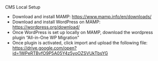 CMS Local Setup
* Download and install MAMP: https://www.mamp.info/en/downloads/
* Download and install WordPress on MAMP: https://wordpress.org/download/
* Once WordPress is set up locally on MAMP, download the wordpress plugin “All-in-One WP Migration"
* Once plugin is activated, click import and upload the following file: https://drive.google.com/open?id=1WPeRTBvfO9P5A05Y4z5yoOZSVUkTbsYG 
